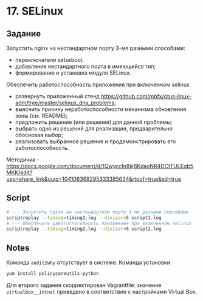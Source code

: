 # 17.  SELinux

## Задание

Запустить nginx на нестандартном порту 3-мя разными способами:
 * переключатели setsebool;
 * добавление нестандартного порта в имеющийся тип;
 * формирование и установка модуля SELinux.

Обеспечить работоспособность приложения при включенном selinux
 * развернуть приложенный стенд https://github.com/mbfx/otus-linux-adm/tree/master/selinux_dns_problems;
 * выяснить причину неработоспособности механизма обновления зоны (см. README);
 * предложить решение (или решения) для данной проблемы;
 * выбрать одно из решений для реализации, предварительно обосновав выбор;
 * реализовать выбранное решение и продемонстрировать его работоспособность.

Методичка - https://docs.google.com/document/d/1QwyccIn8jijBKdaoNR4DCtTULEqb5MKK/edit?usp=share_link&ouid=104106368295333385634&rtpof=true&sd=true


## Script

```bash
# --- Запустить nginx на нестандартном порту 3-мя разными способами
scriptreplay --timing=timing1.log --divisor=5 script1.log
# --- Обеспечить работоспособность приложения при включенном selinux
scriptreplay --timing=timing2.log --divisor=5 script2.log
```

## Notes

Команда `audit2why` отсутствует в системе. Команда установки
```bash
yum install policycoreutils-python
```

Для второго задания скорректирован Vagrantfile: значение `virtualbox__intnet` приведено в соответствие с настройками Virtual Box.
